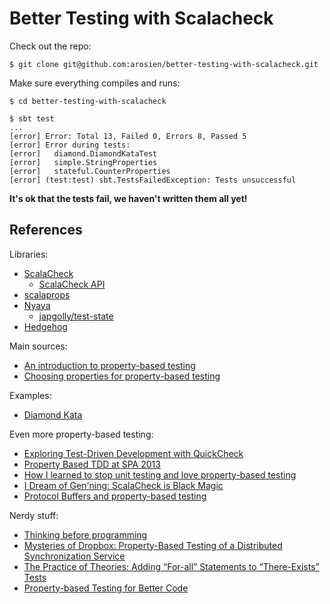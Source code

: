 # Better Testing with Scalacheck

Check out the repo:

    $ git clone git@github.com:arosien/better-testing-with-scalacheck.git

Make sure everything compiles and runs:

    $ cd better-testing-with-scalacheck

    $ sbt test
    ...
    [error] Error: Total 13, Failed 0, Errors 8, Passed 5
    [error] Error during tests:
    [error]   diamond.DiamondKataTest
    [error]   simple.StringProperties
    [error]   stateful.CounterProperties
    [error] (test:test) sbt.TestsFailedException: Tests unsuccessful

**It's ok that the tests fail, we haven't written them all yet!**

## References

Libraries:

 * [ScalaCheck](https://github.com/rickynils/scalacheck)
   * [ScalaCheck API](http://scalacheck.org/files/scalacheck_2.11-1.13.4-api/index.html)
 * [scalaprops](https://github.com/scalaprops/scalaprops)
 * [Nyaya](https://github.com/japgolly/nyaya/)
   * [japgolly/test-state](https://github.com/japgolly/test-state)
 * [Hedgehog](https://github.com/hedgehogqa/scala-hedgehog)

Main sources:

 * [An introduction to property-based testing](http://fsharpforfunandprofit.com/posts/property-based-testing/)
 * [Choosing properties for property-based testing](https://fsharpforfunandprofit.com/posts/property-based-testing-2/)

Examples:

 * [Diamond Kata](http://natpryce.com/articles/000807.html)

Even more property-based testing:

 * [Exploring Test-Driven Development with QuickCheck](http://www.natpryce.com/articles/000795.html)
 * [Property Based TDD at SPA 2013](http://www.natpryce.com/articles/000802.html)
 * [How I learned to stop unit testing and love property-based testing](http://blog.charleso.org/property-testing-preso/yowlj2015.html)
 * [I Dream of Gen'ning: ScalaCheck is Black Magic](https://www.slideshare.net/kelseyinnis/scalacheck-2-41828057)
 * [Protocol Buffers and property-based testing](http://www.cakesolutions.net/teamblogs/protocol-buffers-and-property-based-testing)

Nerdy stuff:

 * [Thinking before programming](http://alistair.cockburn.us/Thinking+before+programming)
 * [Mysteries of Dropbox: Property-Based Testing of a Distributed Synchronization Service](https://www.cis.upenn.edu/~bcpierce/papers/mysteriesofdropbox.pdf)
 * [The Practice of Theories: Adding “For-all” Statements to “There-Exists” Tests](http://shareandenjoy.saff.net/tdd-specifications.pdf)
 * [Property-based Testing for Better Code](https://www.infoq.com/presentations/property-based-testing)